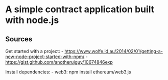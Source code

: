 # A simple contract application built with node.js #

## Sources ##

Get started with a project: 
	- https://www.wolfe.id.au/2014/02/01/getting-a-new-node-project-started-with-npm/
	- https://gist.github.com/anotheruiguy/10674846exp


Install dependencies:
	- web3: npm install ethereum/web3.js


	